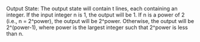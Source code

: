 Output State: The output state will contain t lines, each containing an integer. If the input integer n is 1, the output will be 1. If n is a power of 2 (i.e., n = 2^power), the output will be 2^power. Otherwise, the output will be 2^(power-1), where power is the largest integer such that 2^power is less than n.